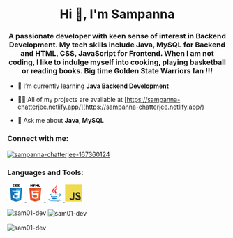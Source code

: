 <h1 align="center">Hi 👋, I'm Sampanna</h1>
<h3 align="center">A passionate developer with keen sense of interest in Backend Development. My tech skills include Java, MySQL for Backend and HTML, CSS, JavaScript for Frontend. When I am not coding, I like to indulge myself into cooking, playing basketball or reading books. Big time Golden State Warriors fan !!!</h3>

- 🌱 I’m currently learning **Java Backend Development**

- 👨‍💻 All of my projects are available at [https://sampanna-chatterjee.netlify.app/](https://sampanna-chatterjee.netlify.app/)

- 💬 Ask me about **Java, MySQL**

<h3 align="left">Connect with me:</h3>
<p align="left">
<a href="https://linkedin.com/in/sampanna-chatterjee-167360124" target="blank"><img align="center" src="https://raw.githubusercontent.com/rahuldkjain/github-profile-readme-generator/master/src/images/icons/Social/linked-in-alt.svg" alt="sampanna-chatterjee-167360124" height="30" width="40" /></a>
</p>

<h3 align="left">Languages and Tools:</h3>
<p align="left"> <a href="https://www.w3schools.com/css/" target="_blank" rel="noreferrer"> <img src="https://raw.githubusercontent.com/devicons/devicon/master/icons/css3/css3-original-wordmark.svg" alt="css3" width="40" height="40"/> </a> <a href="https://www.w3.org/html/" target="_blank" rel="noreferrer"> <img src="https://raw.githubusercontent.com/devicons/devicon/master/icons/html5/html5-original-wordmark.svg" alt="html5" width="40" height="40"/> </a> <a href="https://www.java.com" target="_blank" rel="noreferrer"> <img src="https://raw.githubusercontent.com/devicons/devicon/master/icons/java/java-original.svg" alt="java" width="40" height="40"/> </a> <a href="https://developer.mozilla.org/en-US/docs/Web/JavaScript" target="_blank" rel="noreferrer"> <img src="https://raw.githubusercontent.com/devicons/devicon/master/icons/javascript/javascript-original.svg" alt="javascript" width="40" height="40"/> </a> </p>

<p><img align="left" src="https://github-readme-stats.vercel.app/api/top-langs?username=sam01-dev&show_icons=true&locale=en&layout=compact" alt="sam01-dev" /></p>

<p>&nbsp;<img align="center" src="https://github-readme-stats.vercel.app/api?username=sam01-dev&show_icons=true&locale=en" alt="sam01-dev" /></p>

<p><img align="center" src="https://github-readme-streak-stats.herokuapp.com/?user=sam01-dev&" alt="sam01-dev" /></p>


